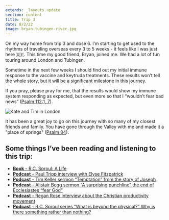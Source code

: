 ```yaml
---
extends: _layouts.update
section: content
title: Trip 3
date: 8/2/22
image: bryan-tubingen-river.jpg
---
```


On my way home from trip 3 and dose 6. I’m starting to get used to the rhythms of traveling overseas every 3 to 5 weeks - it feels like I was just here 🇩🇪.  This time my good friend, Bryan, joined me. We had a lot of fun touring around London and Tubingen.

Sometime in the next few weeks I should find out my initial immune response to the vaccine and keytruda treatments. These results won’t tell the whole story, but it will be a significant milestone in this journey. 

If you pray, please pray for me, that the results would show my immune system responding as expected, but even more so that I “wouldn’t fear bad news” (<a  class="text-yellow-500 hover:underline underline-offset-4" href="https://www.esv.org/Psalm+112:1;Psalm+112:7/">Psalm 112:1, 7</a>). 

<img alt="Kate and Tim in London" src="/assets/images/bryan-big-ben.jpg" />

It has been a great joy to go on this journey with so many of my closest friends and family. You have gone through the Valley with me and made it a "place of springs" (<a class="text-yellow-500 hover:underline underline-offset-4" href="https://www.esv.org/Psalm+84/">Psalm 84</a>).


## Some things I’ve been reading and listening to this trip:

<ul class="list-disc">
    <li><a class="hover:text-yellow-500" href="https://www.crossway.org/books/r-c-sproul-hcj/"><b class="font-bold">Book</b> - R.C. Sproul: A Life</a>
    </li><li>
        <a class="hover:text-yellow-500" href="https://podcasts.apple.com/us/podcast/the-connecting-podcast/id1588398155?i=1000569246418"><b class="font-bold">Podcast</b> - Paul Tripp interview with Elyse Fitzpatrick</a>
    </li>
    <li>
        <a class="hover:text-yellow-500" href="https://podcasts.apple.com/us/podcast/timothy-keller-sermons-podcast-by-gospel-in-life/id352660924?i=1000571556677"><b class="font-bold">Podcast</b> - Tim Keller sermon “Temptation” from the story of Joseph</a>
    </li>
    <li>
        <a class="hover:text-yellow-500" href="https://podcasts.apple.com/us/podcast/truth-for-life-daily-program/id91473880?i=1000571545686"><b class="font-bold">Podcast</b> - Alistair Begg sermon “A surprising punchline”  the end of Ecclesiastes “fear God”</a>
    </li>
    <li>
        <a class="hover:text-yellow-500" href="https://podcasts.apple.com/us/podcast/redeeming-productivity/id1476403107?i=1000574654789"><b class="font-bold">Podcast</b> - Regan Rose interview about the Christian productivity movement</a> 
    </li>
    <li>
        <a class="hover:text-yellow-500" href="https://podcasts.apple.com/us/podcast/renewing-your-mind-with-r-c-sproul/id110916650?i=1000574729706"><b class="font-bold">Podcast</b> - R.C. Sproul series “What is beyond the physical?” Why is there something rather than nothing?</a>
    </li>
</ul>

